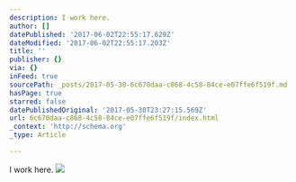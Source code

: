```yaml
---
description: I work here.
author: []
datePublished: '2017-06-02T22:55:17.629Z'
dateModified: '2017-06-02T22:55:17.203Z'
title: ''
publisher: {}
via: {}
inFeed: true
sourcePath: _posts/2017-05-30-6c670daa-c868-4c58-84ce-e07ffe6f519f.md
hasPage: true
starred: false
datePublishedOriginal: '2017-05-30T23:27:15.569Z'
url: 6c670daa-c868-4c58-84ce-e07ffe6f519f/index.html
_context: 'http://schema.org'
_type: Article

---
```

I work here.
![](https://the-grid-user-content.s3-us-west-2.amazonaws.com/91702382-44de-4a69-aa6b-27851c9c490e.jpg)